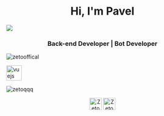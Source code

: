 <h1 align="center">Hi, I'm Pavel</h1>

<img src="https://i.pinimg.com/originals/b2/2a/a2/b22aa22b2f3f55b6468361158d52e2e7.gif" object-fit="cover">

<h3 align="center">Back-end Developer | Bot Developer</h3>

<p align="left"> <img src="https://komarev.com/ghpvc/?username=zetooffical" alt="zetooffical"/> </p>

<p align="left"><img src="https://devicons.github.io/devicon/devicon.git/icons/python/python-original.svg" alt="vuejs" width="40" height="40"/></p>

<img align="center" src="https://github-readme-stats.vercel.app/api?username=ZetoOffical&show_icons=true" alt="zetoqqq"/>

<p align="center">
<a href="https://linkedin.com/in/mikield" target="blank"><img align="center" src="https://cdn1.iconfinder.com/data/icons/andriod-app-logo/32/icon_telegram-256.png" alt="ZetoOffical" height="32" width="32"/></a>
<a href="https://instagram.com/mikield" target="blank"><img align="center" src="https://cdn1.iconfinder.com/data/icons/andriod-app-logo/32/icon_vk-256.png" alt="ZetoOffical" height="32" width="32"/></a>
</p>
